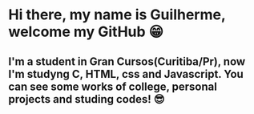 # Hi there, my name is Guilherme, welcome my GitHub 😁
## I'm a student in Gran Cursos(Curitiba/Pr), now I'm studyng C, HTML, css and Javascript. You can see some works of college, personal projects and studing codes! 😎


<!--
**Guilherme-Kraemer/Guilherme-Kraemer** is a ✨ _special_ ✨ repository because its `README.md` (this file) appears on your GitHub profile.

Here are some ideas to get you started:

- 🔭 I’m currently working on ...
- 🌱 I’m currently learning ...
- 👯 I’m looking to collaborate on ...
- 🤔 I’m looking for help with ...
- 💬 Ask me about ...
- 📫 How to reach me: ...
- 😄 Pronouns: ...
- ⚡ Fun fact: ...
-->
